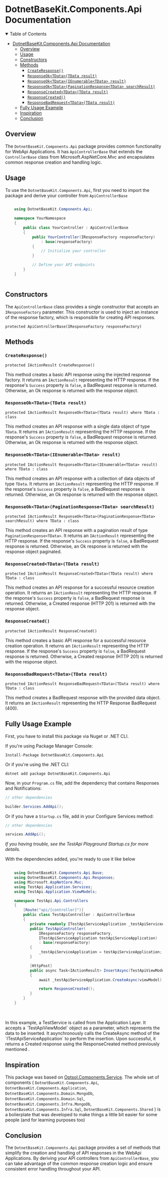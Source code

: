 # DotnetBaseKit.Components.Api Documentation

<details open>
  
  <summary>Table of Contents</summary>

- [DotnetBaseKit.Components.Api Documentation](#dotnetbasekitcomponentsapi-documentation)
  - [Overview](#overview)
  - [Usage](#usage)
  - [Constructors](#constructors)
  - [Methods](#methods)
    - [`CreateResponse()`](#createresponse)
    - [`ResponseOk<TData>(TData result)`](#responseoktdatatdata-result)
    - [`ResponseOk<TData>(IEnumerable<TData> result)`](#responseoktdataienumerabletdata-result)
    - [`ResponseOk<TData>(PaginationResponse<TData> searchResult)`](#responseoktdatapaginationresponsetdata-searchresult)
    - [`ResponseCreated<TData>(TData result)`](#responsecreatedtdatatdata-result)
    - [`ResponseCreated()`](#responsecreated)
    - [`ResponseBadRequest<TData>(TData result)`](#responsebadrequesttdatatdata-result)
  - [Fully Usage Example](#fully-usage-example)
  - [Inspiration](#inspiration)
  - [Conclusion](#conclusion)

## Overview

The `DotnetBaseKit.Components.Api` package provides common functionality for WebApi Applications. It has `ApiControllerBase` that extends the `ControllerBase` class from Microsoft.AspNetCore.Mvc and encapsulates common response creation and handling logic.

## Usage

To use the `DotnetBaseKit.Components.Api`, first you need to import the package and derive your controller from `ApiControllerBase`

```csharp     
   
    using DotnetBaseKit.Components.Api;

    namespace YourNamespace
    {
        public class YourController : ApiControllerBase
        {
            public YourController(IResponseFactory responseFactory)
                : base(responseFactory)
            {
                // Initialize your controller
            }

            // Define your API endpoints
        }
    }
  
``` 

## Constructors

The `ApiControllerBase` class provides a single constructor that accepts an `IResponseFactory` parameter. This constructor is used to inject an instance of the response factory, which is responsible for creating API responses.

 `protected ApiControllerBase(IResponseFactory responseFactory)` 

## Methods

### `CreateResponse()`

`protected IActionResult CreateResponse()` 

This method creates a basic API response using the injected response factory. It returns an `IActionResult` representing the HTTP response. If the response's `Success` property is `false`, a BadRequest response is returned. Otherwise, an Ok response is returned with the response object.

### `ResponseOk<TData>(TData result)`

`protected IActionResult ResponseOk<TData>(TData result) where TData : class` 

This method creates an API response with a single data object of type `TData`. It returns an `IActionResult` representing the HTTP response. If the response's `Success` property is `false`, a BadRequest response is returned. Otherwise, an Ok response is returned with the response object.

### `ResponseOk<TData>(IEnumerable<TData> result)`
  
`protected IActionResult ResponseOk<TData>(IEnumerable<TData> result) where TData : class` 

This method creates an API response with a collection of data objects of type `TData`. It returns an `IActionResult` representing the HTTP response. If the response's `Success` property is `false`, a BadRequest response is returned. Otherwise, an Ok response is returned with the response object.

### `ResponseOk<TData>(PaginationResponse<TData> searchResult)`

`protected IActionResult ResponseOk<TData>(PaginationResponse<TData> searchResult) where TData : class` 

This method creates an API response with a pagination result of type `PaginationResponse<TData>`. It returns an `IActionResult` representing the HTTP response. If the response's `Success` property is `false`, a BadRequest response is returned. Otherwise, an Ok response is returned with the response object paginated.

### `ResponseCreated<TData>(TData result)`

`protected IActionResult ResponseCreated<TData>(TData result) where TData : class` 

This method creates an API response for a successful resource creation operation. It returns an `IActionResult` representing the HTTP response. If the response's `Success` property is `false`, a BadRequest response is returned. Otherwise, a Created response (HTTP 201) is returned with the response object.

### `ResponseCreated()`
  
`protected IActionResult ResponseCreated()` 

This method creates a basic API response for a successful resource creation operation. It returns an `IActionResult` representing the HTTP response. If the response's `Success` property is `false`, a BadRequest response is returned. Otherwise, a Created response (HTTP 201) is returned with the response object.

### `ResponseBadRequest<TData>(TData result)`

`protected IActionResult ResponseBadRequest<TData>(TData result) where TData : class` 

This method creates a BadRequest response with the provided data object. It returns an `IActionResult` representing the HTTP Response BadRequest (400).
  
## Fully Usage Example
First, you have to install this package via Nuget or .NET CLI. 

If you're using Package Manager Console: 

`Install-Package DotnetBaseKit.Components.Api`

Or if you're using the .NET CLI: 

`dotnet add package DotnetBaseKit.Components.Api`

Now, in your `Program.cs` file, add the dependency that contains Responses and Notifications:

```csharp
// other dependencies

builder.Services.AddApi();
```
Or if you have a `Startup.cs` file, add in your Configure Services method: 

```csharp
// other dependencies

services.AddApi();
```

*If you having trouble, see the TestApi Playground Startup.cs for more details.*

With the dependencies added, you're ready to use it like below

 ```csharp  
  
     using DotnetBaseKit.Components.Api.Base;
     using DotnetBaseKit.Components.Api.Responses;
     using Microsoft.AspNetCore.Mvc;
     using TestApi.Application.Services;
     using TestApi.Application.ViewModels;

     namespace TestApi.Api.Controllers
     {
         [Route("api/[controller]")]
         public class TestApiController : ApiControllerBase
         {
            private readonly ITestApiServiceApplication _testApiServiceApplication;
            public TestApiController(
                IResponseFactory responseFactory, 
                ITestApiServiceApplication testApiServiceApplication) 
                : base(responseFactory)
            {
                _testApiServiceApplication = testApiServiceApplication;
            }

            [HttpPost]
            public async Task<IActionResult> InsertAsync(TestApiViewModel viewModel)
            {
                await _testApiServiceApplication.CreateAsync(viewModel);

                return ResponseCreated();
            }
         }
     }  
  
```
<br> 
In this example, a TestService is called from the Application Layer. It accepts a `TestApiViewModel` object as a parameter, which represents the data to be inserted. It asynchronously calls the CreateAsync method of the `ITestApiServiceApplication` to perform the insertion. Upon successful, it returns a Created response using the ResponseCreated method previously mentioned .   

## Inspiration

This package was based on [Optsol.Components.Service](https://www.nuget.org/packages/Optsol.Components.Service). The whole set of components ( `DotnetBaseKit.Components.Api`, `DotnetBaseKit.Components.Application`, `DotnetBaseKit.Components.Domain.MongoDb`,  `DotnetBaseKit.Components.Domain.Sql`, `DotnetBaseKit.Components.Infra.MongoDb`, `DotnetBaseKit.Components.Infra.Sql`, `DotnetBaseKit.Components.Shared` ) is a bolierplate that was developed to make things a little bit easier for some people (and for learning purposes too) 

## Conclusion

The `DotnetBaseKit.Components.Api` package provides a set of methods that simplify the creation and handling of API responses in the WebApi Applications. By deriving your API controllers from `ApiControllerBase`, you can take advantage of the common response creation logic and ensure consistent error handling throughout your API.
